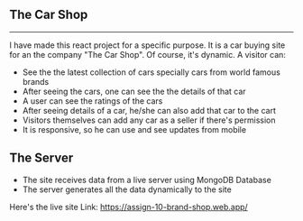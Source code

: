 ## The Car Shop
***
I have made this react project for a specific purpose. It is a car buying site for an the company "The Car Shop". Of course, it's dynamic. A visitor can:
* See the the latest collection of cars specially cars from world famous brands
* After seeing the cars, one can see the the details of that car
* A user can see the ratings of the cars
* After seeing details of a car, he/she can also add that car to the cart
* Visitors themselves can add any car as a seller if there's permission 
* It is responsive, so he can use and see updates from mobile

## The Server
* The site receives data from a live server using MongoDB Database
* The server generates all the data dynamically to the site


Here's the live site Link: https://assign-10-brand-shop.web.app/